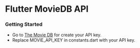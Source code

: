 # Flutter MovieDB API

### Getting Started

- Go to [The Movie DB](https://www.themoviedb.org/) for create your API key.
- Replace MOVIE_API_KEY in constants.dart with your API key.

